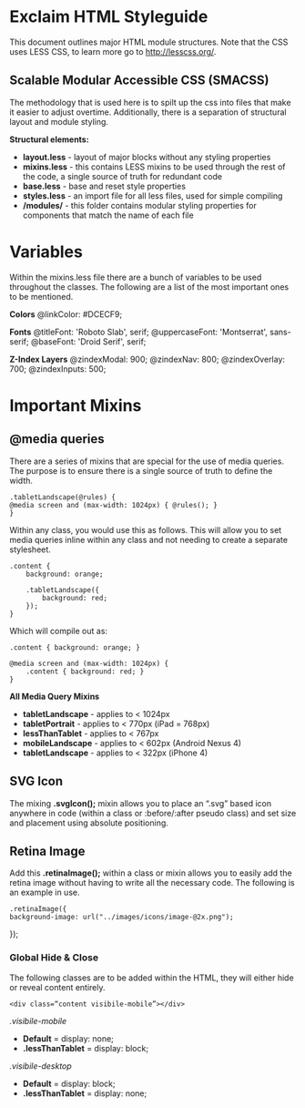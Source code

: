 # Exclaim HTML Styleguide

This document outlines major HTML module structures. Note that the CSS uses LESS CSS, to learn more go to http://lesscss.org/.

## Scalable Modular Accessible CSS (SMACSS)

The methodology that is used here is to spilt up the css into files that make it easier to adjust overtime. Additionally, there is a separation of structural layout and module styling.

**Structural elements:**

- **layout.less** - layout of major blocks without any styling properties
- **mixins.less** - this contains LESS mixins to be used through the rest of the code, a single source of truth for redundant code
- **base.less** - base and reset style properties
- **styles.less** - an import file for all less files, used for simple compiling
- **/modules/** - this folder contains modular styling properties for components that match the name of each file

# Variables

Within the mixins.less file there are a bunch of variables to be used throughout the classes. The following are a list of the most important ones to be mentioned.

**Colors**
@linkColor:         #DCECF9;

**Fonts**
@titleFont:         'Roboto Slab', serif;
@uppercaseFont:     'Montserrat', sans-serif;
@baseFont:          'Droid Serif', serif;

**Z-Index Layers**
@zindexModal:       900;
@zindexNav:         800;
@zindexOverlay:     700;
@zindexInputs:      500;

# Important Mixins

## @media queries

There are a series of mixins that are special for the use of media queries. The purpose is to ensure there is a single source of truth to define the width. 

	.tabletLandscape(@rules) {
  	@media screen and (max-width: 1024px) { @rules(); }
	}

Within any class, you would use this as follows. This will allow you to set media queries inline within any class and not needing to create a separate stylesheet.

	.content {
		background: orange;
	
		.tabletLandscape({
			background: red;
		});
	}

Which will compile out as:

	.content { background: orange; }

	@media screen and (max-width: 1024px) {
		.content { background: red; }
	}

**All Media Query Mixins**

- **tabletLandscape** - applies to < 1024px
- **tabletPortrait** - applies to < 770px (iPad = 768px)
- **lessThanTablet** - applies to < 767px 
- **mobileLandscape** - applies to < 602px (Android Nexus 4)
- **tabletLandscape** - applies to < 322px (iPhone 4)

## SVG Icon

The mixing **.svgIcon();** mixin allows you to place an “.svg” based icon anywhere in code (within a class or :before/:after pseudo class) and set size and placement using absolute positioning. 

## Retina Image 

Add this **.retinaImage();** within a class or mixin allows you to easily add the retina image without having to write all the necessary code. The following is an example in use.

	.retinaImage({
    background-image: url("../images/icons/image-@2x.png");          
  });


### Global Hide & Close 

The following classes are to be added within the HTML, they will either hide or reveal content entirely.

	<div class=“content visibile-mobile”></div>

_.visibile-mobile_

- **Default** = display: none;
- **.lessThanTablet** = display: block;

_.visibile-desktop_

- **Default** = display: block;
- **.lessThanTablet** = display: none;